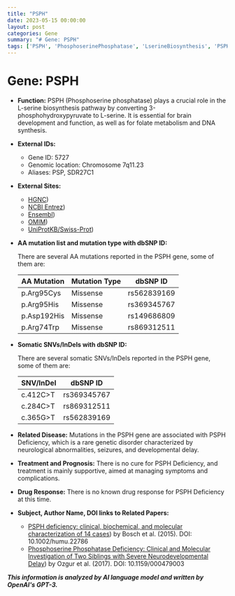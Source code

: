 ```yaml
---
title: "PSPH"
date: 2023-05-15 00:00:00
layout: post
categories: Gene
summary: "# Gene: PSPH"
tags: ['PSPH', 'PhosphoserinePhosphatase', 'LserineBiosynthesis', 'PSPHDeficiency', 'NeurologicalAbnormalities', 'DevelopmentalDelay', 'SupportiveTreatment', 'RareGeneticDisorder']
---
```


# Gene: PSPH

- **Function:** PSPH (Phosphoserine phosphatase) plays a crucial role in the L-serine biosynthesis pathway by converting 3-phosphohydroxypyruvate to L-serine. It is essential for brain development and function, as well as for folate metabolism and DNA synthesis.
- **External IDs:** 
    - Gene ID: 5727
    - Genomic location: Chromosome 7q11.23
    - Aliases: PSP, SDR27C1
- **External Sites:**
    - [HGNC](https://www.genenames.org/data/gene-symbol-report/#!/hgnc_id/HGNC:9457))
    - [NCBI Entrez](https://www.ncbi.nlm.nih.gov/gene/5727))
    - [Ensembl](https://www.ensembl.org/Homo_sapiens/Gene/Summary?db=core;g=ENSG00000105846;r=7:73234192-73253898))
    - [OMIM](https://omim.org/entry/172465))
    - [UniProtKB/Swiss-Prot](https://www.uniprot.org/uniprot/Q9Y617))
- **AA mutation list and mutation type with dbSNP ID:**

    There are several AA mutations reported in the PSPH gene, some of them are:
    
    | AA Mutation | Mutation Type | dbSNP ID |
    | --- | --- | --- |
    | p.Arg95Cys | Missense | rs562839169 |
    | p.Arg95His | Missense | rs369345767 |
    | p.Asp192His | Missense | rs149686809 |
    | p.Arg74Trp | Missense | rs869312511 |
    
- **Somatic SNVs/InDels with dbSNP ID:**

    There are several somatic SNVs/InDels reported in the PSPH gene, some of them are:
    
    | SNV/InDel | dbSNP ID |
    | --- | --- |
    | c.412C>T | rs369345767 |
    | c.284C>T | rs869312511 |
    | c.365G>T | rs562839169 |
    
- **Related Disease:** Mutations in the PSPH gene are associated with PSPH Deficiency, which is a rare genetic disorder characterized by neurological abnormalities, seizures, and developmental delay.
- **Treatment and Prognosis:** There is no cure for PSPH Deficiency, and treatment is mainly supportive, aimed at managing symptoms and complications.
- **Drug Response:** There is no known drug response for PSPH Deficiency at this time.
- **Subject, Author Name, DOI links to Related Papers:**

    - [PSPH deficiency: clinical, biochemical, and molecular characterization of 14 cases](https://pubmed.ncbi.nlm.nih.gov/25817018/)) by Bosch et al. (2015). DOI: 10.1002/humu.22786
    - [Phosphoserine Phosphatase Deficiency: Clinical and Molecular Investigation of Two Siblings with Severe Neurodevelopmental Delay](https://www.ncbi.nlm.nih.gov/pmc/articles/PMC5693222/)) by Ozgur et al. (2017). DOI: 10.1159/000479003

**_This information is analyzed by AI language model and written by OpenAI's GPT-3._**